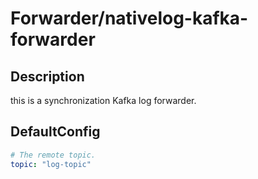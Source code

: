 # Forwarder/nativelog-kafka-forwarder
## Description
this is a synchronization Kafka log forwarder.
## DefaultConfig
```yaml
# The remote topic. 
topic: "log-topic"
```
